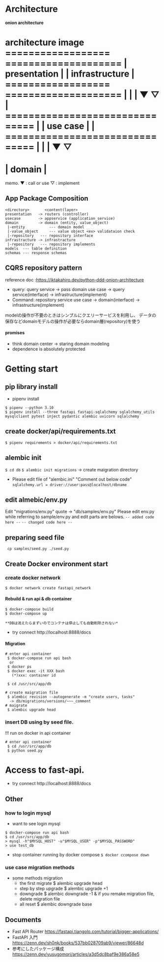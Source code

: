 

# Architecture
**onion architecture**

**architecture image**
==================   ====================
|  presentation  |   |  infrastructure  |
==================   ====================
        |                   |         | 
        ▼                   ▽         |
===============================       |
|          use case           |       |
===============================       |
        |                             |
        ▼                             ▽
=========================================
|                domain                 |
=========================================

memo.
  ▼ : call or use
  ▽ : implement

## App Package Composition
```
<directory>       <content(layer>
presentation   -> routers (controller)
usecase        -> appservice (application_service)
domain         -> domain (entity, value_object)
 |-entity           --- domain model
 |-value_object     --- value object <ex> validataion check
 |-repository   --- repository interface
infrastracture -> infrastracture
 |-repository   --- repository implements
models  --- table definition 
schemas --- response schemas

```
## CQRS repository pattern
reference doc :https://iktakahiro.dev/python-ddd-onion-architecture

 - query: query service -> pass domain
   use case -> query service(interface) -> infrastructure(implement)
 - Command: repository service 
   use case -> domain(interface) -> infrastructure(implement)

modelの操作が不要のときはシンプルにクエリーサービスを利用し、
データの保存などdomainモデルの操作が必要ならdomain層(repository)を使う

#### promises
 - think domain center -> staring domain modeling
 - dependence is absolutely protected



# Getting start
## pip library install
 - pipenv install
 ```
 $ pipenv --python 3.10
 $ pipenv install --three fastapi fastapi-sqlalchemy sqlalchemy_utils mysqlclient pytest inject pydantic alembic uvicorn sqlalchemy
 ```

## create docker/api/requirements.txt
`$ pipenv requirements > docker/api/requirements.txt`

## alembic init
 `$ cd db`
 `$ alembic init migrations`
  -> create maigration directory
 - Please edit file of "alembic.ini"
   "Comment out below code"
   `sqlalchemy.url = driver://user:pass@localhost/dbname`

## edit almebic/env.py
Edit "migrations/env.py" 
quote -> "db/samples/env.py"
Please edit env.py while referring to sample/env.py
  and edit parts are belows.
 ` -- added code here -- `
 ` -- changed code here -- `

## preparing seed file
 ` cp samples/seed.py ./seed.py`


## Create Docker environment start

### create docker network
 `$ docker network create fastapi_network`

#### Rebuild & run api & db container
 ```
 $ docker-compose build
 $ docker-compose up

**DBは消えたらまずいのでコンテナは停止しても自動削除されない*
 
 ```
 - try connect
   http://localhost:8888/docs

#### Migration
```
# enter api container
 $ docker-compose run api bash
  or
 $ docker ps
 $ docker exec -it XXX bash
   (*)xxx: container id
 
 $ cd /usr/src/app/db

# create maigration file
 $ alembic revision --autogenerate -m "create users, tasks"
  -> db/migrations/versions/~~~_comment
# maigrate
 $ alembic upgrade head
```
### insert DB using by seed file.
!!! run on docker in api container
```
# enter api container
 $ cd /usr/src/app/db
 $ python seed.py
``` 

# Access to fast-api.
 - try connect
   http://localhost:8888/docs


## Other
### how to login mysql 
 - want to see login mysql
  ```
  $ docker-compose run api bash
  $ cd /usr/src/app/db  
  > mysql -h"$MYSQL_HOST" -u"$MYSQL_USER" -p"$MYSQL_PASSWORD"
  > use test_db
  ```
- stop container running by docker compose
  `$ docker ccompose down`

### use case migration methods
- some methods migration
    - the first migrate
      $ alembic upgrade head
    - step by step upgrade
      $ alembic upgrade +1
    - downgrade
      $ alembic downgrade -1
      &
      if you remake migration file, delete migration file
    - all reset
      $ alembic downgrade base


## Documents
 - Fast API Router <Original Documents>
   https://fastapi.tiangolo.com/tutorial/bigger-applications/
 - FastAPI 入門
   https://zenn.dev/sh0nk/books/537bb028709ab9/viewer/86648d
 - 参考にしたパッケージ構成
   https://zenn.dev/yusugomori/articles/a3d5dc8baf9e386a58e5